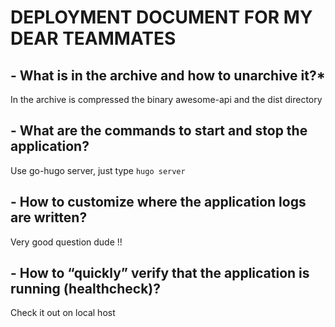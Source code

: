 # **DEPLOYMENT DOCUMENT FOR MY DEAR TEAMMATES**

## - What is in the archive and how to unarchive it?\*

In the archive is compressed the binary awesome-api and the dist directory

## - What are the commands to start and stop the application?

Use go-hugo server, just type `hugo server`

## - How to customize where the application logs are written?

Very good question dude !!

## - How to “quickly” verify that the application is running (healthcheck)?

Check it out on local host
